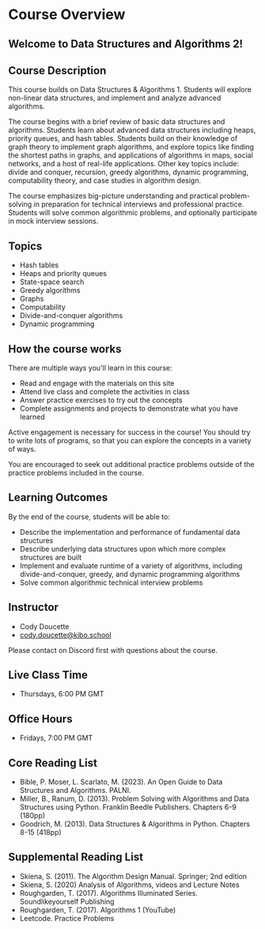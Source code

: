 # Course Overview

## Welcome to Data Structures and Algorithms 2!

## Course Description

This course builds on Data Structures & Algorithms 1. Students will explore non-linear data structures, and implement and analyze advanced algorithms.

The course begins with a brief review of basic data structures and algorithms.
Students learn about advanced data structures including heaps, priority queues,
and hash tables. Students build on their knowledge of graph theory to implement
graph algorithms, and explore topics like finding the shortest paths in graphs,
and applications of algorithms in maps, social networks, and a host of real-life
applications. Other key topics include: divide and conquer, recursion, greedy
algorithms, dynamic programming, computability theory, and case studies in
algorithm design.

The course emphasizes big-picture understanding and practical problem-solving in
preparation for technical interviews and professional practice. Students will
solve common algorithmic problems, and optionally participate in mock interview
sessions.

## Topics

* Hash tables
* Heaps and priority queues
* State-space search
* Greedy algorithms
* Graphs
* Computability
* Divide-and-conquer algorithms
* Dynamic programming

## How the course works

There are multiple ways you'll learn in this course:

- Read and engage with the materials on this site
- Attend live class and complete the activities in class
- Answer practice exercises to try out the concepts
- Complete assignments and projects to demonstrate what you have learned

Active engagement is necessary for success in the course! You should try to
write lots of programs, so that you can explore the concepts in a variety of
ways.

You are encouraged to seek out additional practice problems outside of the
practice problems included in the course.

## Learning Outcomes

By the end of the course, students will be able to:

- Describe the implementation and performance of fundamental data structures
- Describe underlying data structures upon which more complex structures are built
- Implement and evaluate runtime of a variety of algorithms, including divide-and-conquer, greedy, and dynamic programming algorithms
- Solve common algorithmic technical interview problems

## Instructor
<!-- UPDATE EACH TERM -->
- Cody Doucette
- [cody.doucette@kibo.school](mailto:cody.doucette@kibo.school)

Please contact on Discord first with questions about the course.

## Live Class Time
<!-- UPDATE EACH TERM -->

- Thursdays, 6:00 PM GMT

## Office Hours
<!-- UPDATE EACH TERM -->

- Fridays, 7:00 PM GMT

## Core Reading List

- Bible, P. Moser, L. Scarlato, M. (2023). An Open Guide to Data Structures and Algorithms. PALNI.
- Miller, B., Ranum, D. (2013). Problem Solving with Algorithms and Data Structures using Python. Franklin Beedle Publishers. Chapters 6-9 (180pp)
- Goodrich, M. (2013). Data Structures & Algorithms in Python. Chapters 8-15 (418pp)

## Supplemental Reading List

- Skiena, S. (2011). The Algorithm Design Manual. Springer; 2nd edition
- Skiena, S. (2020) Analysis of Algorithms, videos and Lecture Notes
- Roughgarden, T. (2017). Algorithms Illuminated Series. Soundlikeyourself Publishing
- Roughgarden, T. (2017). Algorithms 1 (YouTube)
- Leetcode. Practice Problems
